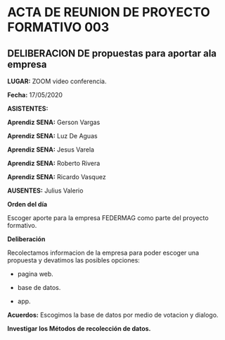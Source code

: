 # ACTA DE REUNION DE PROYECTO FORMATIVO 003 #

## DELIBERACION DE propuestas para aportar ala empresa ##

**LUGAR:** ZOOM video conferencia.

**Fecha:** 17/05/2020

**ASISTENTES:**

**Aprendiz SENA:**  Gerson Vargas

**Aprendiz SENA:**  Luz De Aguas

**Aprendiz SENA:**  Jesus Varela

**Aprendiz SENA:**  Roberto Rivera

**Aprendiz SENA:**  Ricardo Vasquez

**AUSENTES:** Julius Valerio

**Orden del día**

Escoger aporte para la empresa FEDERMAG como parte del proyecto formativo.

**Deliberación**

Recolectamos informacion de la empresa para poder escoger una propuesta y devatimos las posibles  opciones:

- pagina web.

- base de datos.

- app.

**Acuerdos:** Escogimos la base de datos por medio de votacion y dialogo.

**Investigar los Métodos de recolección de datos.**
